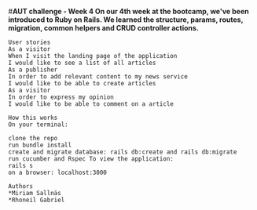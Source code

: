 
#**AUT challenge - Week 4
On our 4th week at the bootcamp, we've been introduced to Ruby on Rails. We learned the structure, params, routes, migration, common helpers and CRUD controller actions.**

````
User stories
As a visitor
When I visit the landing page of the application
I would like to see a list of all articles
As a publisher
In order to add relevant content to my news service
I would like to be able to create articles
As a visitor
In order to express my opinion
I would like to be able to comment on a article

How this works
On your terminal:

clone the repo
run bundle install
create and migrate database: rails db:create and rails db:migrate
run cucumber and Rspec To view the application:
rails s
on a browser: localhost:3000

Authors
*Miriam Sallnäs
*Rhoneil Gabriel
